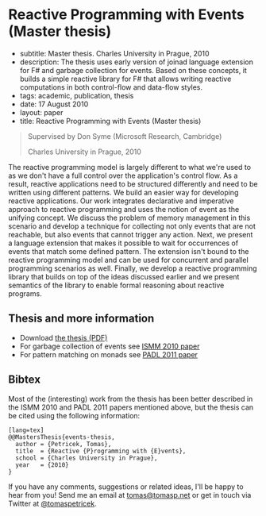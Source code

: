 # Reactive Programming with Events (Master thesis)

 - subtitle: Master thesis. Charles University in Prague, 2010
 - description: The thesis uses early version of joinad language extension for F# and garbage collection
     for events. Based on these concepts, it builds a simple reactive library for F# that allows
     writing reactive computations in both control-flow and data-flow styles.
 - tags: academic, publication, thesis
 - date: 17 August 2010
 - layout: paper
 - title: Reactive Programming with Events (Master thesis)

> Supervised by Don Syme (Microsoft Research, Cambridge)
>
> Charles University in Prague, 2010

The reactive programming model is largely different to what we're used to as we 
don't have a full control over the application's control flow. As a result, reactive 
applications need to be structured differently and need to be written using different 
patterns. We build an easier way for developing reactive applications. Our work 
integrates declarative and imperative approach to reactive programming and uses the 
notion of event as the unifying concept. We discuss the problem of memory management 
in this scenario and develop a technique for collecting not only events that are not 
reachable, but also events that cannot trigger any action. Next, we present a language 
extension that makes it possible to wait for occurrences of events that match some 
defined pattern. The extension isn't bound to the reactive programming model and can 
be used for concurrent and parallel programming scenarios as well. Finally, we develop 
a reactive programming library that builds on top of the ideas discussed earlier and 
we present semantics of the library to enable formal reasoning about reactive programs.

## Thesis and more information

 - Download [the thesis (PDF)](events.pdf)
 - For garbage collection of events see [ISMM 2010 paper](../../papers/hollywood/)
 - For pattern matching on monads see [PADL 2011 paper](../../papers/joinads/)

## <a id="cite">Bibtex</a>
Most of the (interesting) work from the thesis has been better described in the
ISMM 2010 and PADL 2011 papers mentioned above, but the thesis can be cited using
the following information:

    [lang=tex]
    @@MastersThesis{events-thesis,
      author = {Petricek, Tomas},
      title  = {Reactive {P}rogramming with {E}vents},
      school = {Charles University in Prague},
      year   = {2010}
    }

If you have any comments, suggestions or related ideas, I'll be happy to 
hear from you! Send me an email at [tomas@tomasp.net](mailto:tomas@tomasp.net)
or get in touch via Twitter at [@tomaspetricek](http://twitter.com/tomaspetricek).
